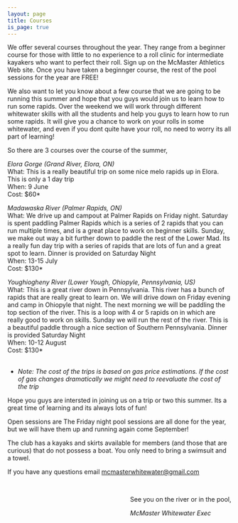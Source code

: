 ```yaml
---
layout: page
title: Courses
is_page: true
---
```


We offer several courses throughout the year. They range from a beginner course for those with little to no experience 
to a roll clinic for intermediate kayakers who want to perfect their roll. Sign up on the McMaster Athletics Web site.  Once you have taken a beginnger course, the rest of the pool sessions for the year are FREE! 
 
We also want to let you know about a few course that we are going to be running this summer and hope that you guys would join us to learn how to run some rapids.  Over the weekend we will work through different whitewater skills with all the students and help you guys to learn how to run some rapids.  It will give you a chance to work on your rolls in some whitewater, and even if you dont quite have your roll, no need to worry its all part of learning!

So there are 3 courses over the course of the summer,

<i>Elora Gorge (Grand River, Elora, ON)</i>
<br/>
What: This is a really beautiful trip on some nice melo rapids up in Elora.  This is only a 1 day trip
<br/>
When: 9 June
<br/>
Cost: $60*



<i>Madawaska River (Palmer Rapids, ON)</i>
<br/>
What: We drive up and campout at Palmer Rapids on Friday night.  Saturday is spent paddling Palmer Rapids which is a series of 2 rapids that you can run multiple times, and is a great place to work on beginner skills. Sunday, we make out way a bit further down to paddle the rest of the Lower Mad.  Its a really fun day trip with a series of rapids that are lots of fun and a great spot to learn.  Dinner is provided on Saturday Night
<br/>
When: 13-15 July
<br/>
Cost: $130*



<i>Youghiogheny River (Lower Yough, Ohiopyle, Pennsylvania, US)</i>
<br/>
What: This is a great river down in Pennsylvania.  This river has a bunch of rapids that are really great to learn on.  We will drive down on Friday evening and camp in Ohiopyle that night.  The next morning we will be paddling the top section of the river.  This is a loop with 4 or 5 rapids on in which are really good to work on skills.  Sunday we will run the rest of the river.  This is a beautiful paddle through a nice section of Southern Pennsylvania.  Dinner is provided Saturday Night
<br/>
When: 10-12 August
<br/>
Cost: $130*
<br/>
<br/>
* <i>Note: The cost of the trips is based on gas price estimations.  If the cost of gas changes dramatically we might need to reevaluate the cost of the trip</i>

Hope you guys are intersted in joining us on a trip or two this summer.  Its a great time of learning and its always lots of fun!

Open sessions are The Friday night pool sessions are all done for the year, but we will have them up and running again come September!
 
The club has a kayaks and skirts available for members (and those that are curious) that do not possess a boat.  You only need to bring a swimsuit and a towel.
 
If you have any questions email mcmasterwhitewater@gmail.com 
 
<div style='float:right;'>
<br/>
<p>See you on the river or in the pool,</p>
<i>McMaster Whitewater Exec</i>
</div>
